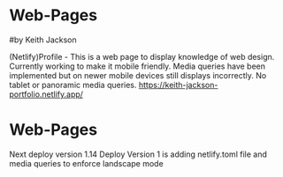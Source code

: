 # Web-Pages
#by Keith Jackson

(Netlify)Profile - This is a web page to display knowledge of web design.
Currently working to make it mobile friendly. Media queries have been 
implemented but on newer mobile devices still displays incorrectly.
No tablet or panoramic media queries. 
https://keith-jackson-portfolio.netlify.app/
# Web-Pages

Next deploy version 1.14
Deploy Version 1 is adding netlify.toml file and media queries to enforce landscape mode